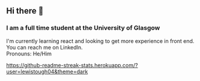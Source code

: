## Hi there 👋

### I am a full time student at the University of Glasgow
I'm currently learning react and looking to get more experience in front end. <br>
You can reach me on LinkedIn. <br>
Pronouns: He/Him

https://github-readme-streak-stats.herokuapp.com/?user=lewistough04&theme=dark

<!--
**lewistough04/lewistough04** is a ✨ _special_ ✨ repository because its `README.md` (this file) appears on your GitHub profile.

Here are some ideas to get you started:

- 🔭 I’m currently working on ...
- 🌱 I’m currently learning ...
- 👯 I’m looking to collaborate on ...
- 🤔 I’m looking for help with ...
- 💬 Ask me about ...
- 📫 How to reach me: ...
- 😄 Pronouns: ...
- ⚡ Fun fact: ...
-->
